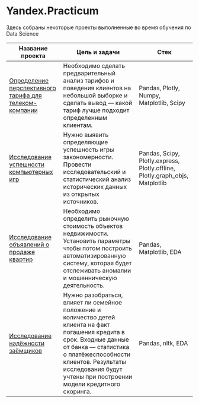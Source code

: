 # Yandex.Practicum

Здесь собраны некоторые проекты выполненные во время обучения по Data Science

Название проекта | Цель и задачи | Стек
--- | --- | ---
[Определение перспективного тарифа для телеком-компании](https://github.com/HappyDari/EDA_Progects/blob/fe86642c0cb142a7e98aba63713abd6221d184df/Statistical_DA/%D0%9E%D0%BF%D1%80%D0%B5%D0%B4%D0%B5%D0%BB%D0%B5%D0%BD%D0%B8%D0%B5%20%D0%BF%D0%B5%D1%80%D1%81%D0%BF%D0%B5%D0%BA%D1%82%D0%B8%D0%B2%D0%BD%D0%BE%D0%B3%D0%BE%20%D1%82%D0%B0%D1%80%D0%B8%D1%84%D0%B0%20%D0%B4%D0%BB%D1%8F%20%D1%82%D0%B5%D0%BB%D0%B5%D0%BA%D0%BE%D0%BC-%D0%BA%D0%BE%D0%BC%D0%BF%D0%B0%D0%BD%D0%B8%D0%B8.ipynb) | Необходимо сделать предварительный анализ тарифов и поведения клиентов на небольшой выборке и сделать вывод — какой тариф лучше подходит определенным клиентам. | Pandas, Plotly, Numpy, Matplotlib, Scipy 
[Исследование успешности компьютерных игр](https://github.com/HappyDari/EDA_Progects/blob/main/Computer_games_DA/%D0%98%D1%81%D1%81%D0%BB%D0%B5%D0%B4%D0%BE%D0%B2%D0%B0%D0%BD%D0%B8%D0%B5%20%D1%83%D1%81%D0%BF%D0%B5%D1%88%D0%BD%D0%BE%D1%81%D1%82%D0%B8%20%D0%BA%D0%BE%D0%BC%D0%BF%D1%8C%D1%8E%D1%82%D0%B5%D1%80%D0%BD%D1%8B%D1%85%20%D0%B8%D0%B3%D1%80.ipynb) | Нужно выявить определяющие успешность игры закономерности. Провести исследовательский и статистический анализ исторических данных из открытых источников. | Pandas, Scipy,  Plotly.express, Plotly.offline, Plotly.graph_objs, Matplotlib
[Исследование объявлений о продаже квартир](https://github.com/HappyDari/EDA_Progects/blob/main/EDA_project/%D0%98%D1%81%D1%81%D0%BB%D0%B5%D0%B4%D0%BE%D0%B2%D0%B0%D0%BD%D0%B8%D0%B5%20%D0%BE%D0%B1%D1%8A%D1%8F%D0%B2%D0%BB%D0%B5%D0%BD%D0%B8%D0%B9%20%D0%BE%20%D0%BF%D1%80%D0%BE%D0%B4%D0%B0%D0%B6%D0%B5%20%D0%BA%D0%B2%D0%B0%D1%80%D1%82%D0%B8%D1%80.ipynb) | Необходимо определить рыночную стоимость объектов недвижимости. Установить параметры чтобы потом построить автоматизированную систему, которая будет отслеживать аномалии и мошенническую деятельность. | Pandas, Matplotlib, EDA
[Исследование надёжности заёмщиков](https://github.com/HappyDari/EDA_Progects/blob/c4e34d84aa3aff2cd2a81c090a8c2bb00a346408/Preprocessing/%D0%98%D1%81%D1%81%D0%BB%D0%B5%D0%B4%D0%BE%D0%B2%D0%B0%D0%BD%D0%B8%D0%B5%20%D0%BD%D0%B0%D0%B4%D0%B5%D0%B6%D0%BD%D0%BE%D1%81%D1%82%D0%B8%20%D0%B7%D0%B0%D0%B5%D0%BC%D1%89%D0%B8%D0%BA%D0%BE%D0%B2.ipynb) | Нужно разобраться, влияет ли семейное положение и количество детей клиента на факт погашения кредита в срок. Входные данные от банка — статистика о платёжеспособности клиентов. Результаты исследования будут учтены при построении модели кредитного скоринга. | Pandas, nltk, EDA



